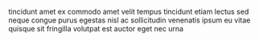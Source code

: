 tincidunt amet ex commodo amet velit tempus tincidunt etiam lectus sed neque
congue purus egestas nisl ac sollicitudin venenatis ipsum eu vitae quisque sit
fringilla volutpat est auctor eget nec urna